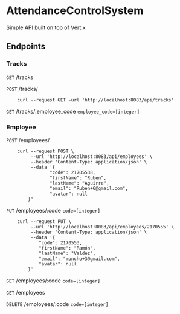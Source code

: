 # AttendanceControlSystem

Simple API built on top of Vert.x

## Endpoints

### Tracks

`GET` /tracks

`POST` /tracks/
```
    curl --request GET -url 'http://localhost:8083/api/tracks'
```

`GET` /tracks/:employee_code `employee_code=[integer]`

### Employee

`POST` /employees/
```
    curl --request POST \
         --url 'http://localhost:8083/api/employees' \
         --header 'Content-Type: application/json' \
         --data '{
                "code": 21705538,
                "firstName": "Ruben",
                "lastName": "Aguirre",
                "email": "Ruben+6@gmail.com",
                "avatar": null
        }'
```

`PUT` /employees/:code `code=[integer]`
```
    curl --request PUT \
         --url 'http://localhost:8083/api/employees/2170555' \
         --header 'Content-Type: application/json' \
         --data '{
            "code": 2170553,
            "firstName": "Ramón",
            "lastName": "Valdez",
            "email": "moncho+3@gmail.com",
            "avatar": null
        }'
```

`GET`  /employees/:code `code=[integer]`

`GET` /employees

`DELETE` /employees/:code `code=[integer]`
